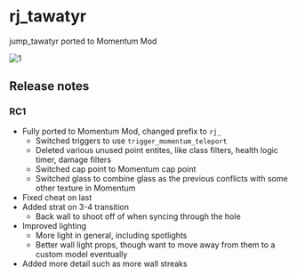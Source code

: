 # rj_tawatyr

jump_tawatyr ported to Momentum Mod

![1](https://cdn.discordapp.com/attachments/549657950201970688/719406079443861504/669270_20200607211341_1.png "")

## Release notes

### RC1

- Fully ported to Momentum Mod, changed prefix to `rj_`
  - Switched triggers to use `trigger_momentum_teleport`
  - Deleted various unused point entites, like class filters, health logic timer, damage filters
  - Switched cap point to Momentum cap point
  - Switched glass to combine glass as the previous conflicts with some other texture in Momentum
- Fixed cheat on last
- Added strat on 3-4 transition
  - Back wall to shoot off of when syncing through the hole
- Improved lighting
  - More light in general, including spotlights
  - Better wall light props, though want to move away from them to a custom model eventually
- Added more detail such as more wall streaks
